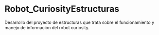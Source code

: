 # Robot_CuriosityEstructuras
Desarrollo del proyecto de estructuras que trata sobre el funcionamiento y manejo de información del robot curiosity.
